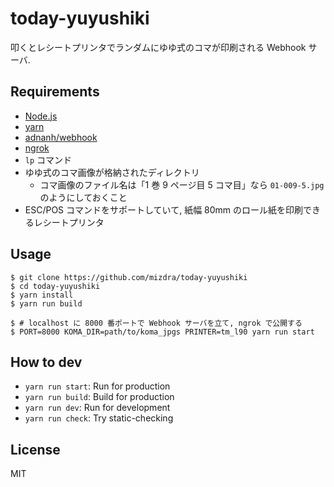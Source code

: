 # today-yuyushiki

叩くとレシートプリンタでランダムにゆゆ式のコマが印刷される Webhook サーバ.

## Requirements

- [Node.js](https://nodejs.org)
- [yarn](https://yarnpkg.com)
- [adnanh/webhook](https://github.com/adnanh/webhook)
- [ngrok](https://ngrok.com)
- `lp` コマンド
- ゆゆ式のコマ画像が格納されたディレクトリ
  - コマ画像のファイル名は「1 巻 9 ページ目 5 コマ目」なら `01-009-5.jpg` のようにしておくこと
- ESC/POS コマンドをサポートしていて, 紙幅 80mm のロール紙を印刷できるレシートプリンタ

## Usage

```console
$ git clone https://github.com/mizdra/today-yuyushiki
$ cd today-yuyushiki
$ yarn install
$ yarn run build

$ # localhost に 8000 番ポートで Webhook サーバを立て, ngrok で公開する
$ PORT=8000 KOMA_DIR=path/to/koma_jpgs PRINTER=tm_l90 yarn run start
```

## How to dev

- `yarn run start`: Run for production
- `yarn run build`: Build for production
- `yarn run dev`: Run for development
- `yarn run check`: Try static-checking

## License

MIT
